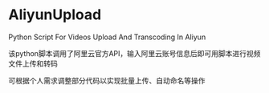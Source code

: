 # AliyunUpload
Python Script For Videos Upload And Transcoding In Aliyun

该python脚本调用了阿里云官方API，输入阿里云账号信息后即可用脚本进行视频文件上传和转码

可根据个人需求调整部分代码以实现批量上传、自动命名等操作
